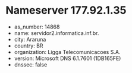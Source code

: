 # Nameserver 177.92.1.35

* as_number: 14868
* name: servidor2.informatica.inf.br.
* city: Araruna
* country: BR
* organization: Ligga Telecomunicacoes S.A.
* version: Microsoft DNS 6.1.7601 (1DB165FE)
* dnssec: false
